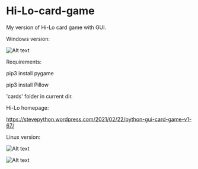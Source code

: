 # Hi-Lo-card-game
My version of Hi-Lo card game with GUI.


Windows version:

![Alt text](https://i.postimg.cc/fRxjGwJY/hi-lo-v173.png "")

Requirements:

pip3 install pygame

pip3 install Pillow

'cards' folder in current dir.



Hi-Lo homepage:

https://stevepython.wordpress.com/2021/02/22/python-gui-card-game-v1-67/

Linux version:

![Alt text](https://i.postimg.cc/9F2fxC56/Screenshot-from-2021-02-24-03-54-35.png "")

![Alt text](https://i.postimg.cc/63Qr4nzh/hi-lo-v173-menu.png "")

